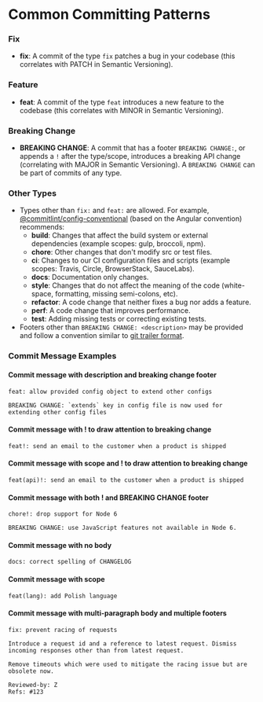 # Common Committing Patterns

### Fix
- **fix**: A commit of the type `fix` patches a bug in your codebase (this correlates with PATCH in Semantic Versioning).

### Feature
- **feat**: A commit of the type `feat` introduces a new feature to the codebase (this correlates with MINOR in Semantic Versioning).

### Breaking Change
- **BREAKING CHANGE**: A commit that has a footer `BREAKING CHANGE:`, or appends a `!` after the type/scope, introduces a breaking API change (correlating with MAJOR in Semantic Versioning). A `BREAKING CHANGE` can be part of commits of any type.

### Other Types
- Types other than `fix:` and `feat:` are allowed. For example, [@commitlint/config-conventional](https://github.com/conventional-changelog/commitlint/tree/master/@commitlint/config-conventional) (based on the Angular convention) recommends:
  - **build**: Changes that affect the build system or external dependencies (example scopes: gulp, broccoli, npm).
  - **chore**: Other changes that don't modify src or test files.
  - **ci**: Changes to our CI configuration files and scripts (example scopes: Travis, Circle, BrowserStack, SauceLabs).
  - **docs**: Documentation only changes.
  - **style**: Changes that do not affect the meaning of the code (white-space, formatting, missing semi-colons, etc).
  - **refactor**: A code change that neither fixes a bug nor adds a feature.
  - **perf**: A code change that improves performance.
  - **test**: Adding missing tests or correcting existing tests.
- Footers other than `BREAKING CHANGE: <description>` may be provided and follow a convention similar to [git trailer format](https://git-scm.com/docs/git-interpret-trailers).

### Commit Message Examples

#### Commit message with description and breaking change footer
```
feat: allow provided config object to extend other configs

BREAKING CHANGE: `extends` key in config file is now used for extending other config files
```

#### Commit message with ! to draw attention to breaking change
```
feat!: send an email to the customer when a product is shipped
```

#### Commit message with scope and ! to draw attention to breaking change
```
feat(api)!: send an email to the customer when a product is shipped
```

#### Commit message with both ! and BREAKING CHANGE footer
```
chore!: drop support for Node 6

BREAKING CHANGE: use JavaScript features not available in Node 6.
```

#### Commit message with no body
```
docs: correct spelling of CHANGELOG
```

#### Commit message with scope
```
feat(lang): add Polish language
```

#### Commit message with multi-paragraph body and multiple footers
```
fix: prevent racing of requests

Introduce a request id and a reference to latest request. Dismiss
incoming responses other than from latest request.

Remove timeouts which were used to mitigate the racing issue but are
obsolete now.

Reviewed-by: Z
Refs: #123
```